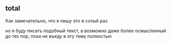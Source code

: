 ## total

Как замечательно, что я пишу это в сотый раз

но я буду писать подобный текст, а возможно даже более осмысленный до тех пор, пока не въеду в эту тему полностью
